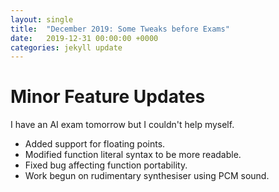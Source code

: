 ```yaml
---
layout: single
title:  "December 2019: Some Tweaks before Exams"
date:   2019-12-31 00:00:00 +0000
categories: jekyll update
---
```

# Minor Feature Updates
I have an AI exam tomorrow but I couldn't help myself.
- Added support for floating points.
- Modified function literal syntax to be more readable.
- Fixed bug affecting function portability.
- Work begun on rudimentary synthesiser using PCM sound.